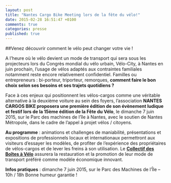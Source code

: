 ```yaml
---
layout: post
title: "Nantes Cargo Bike Meeting lors de la fête du vélo!"
date: 2015-02-28 16:51:47 +0100
comments: true
categories: presse 
published: true
---
```


##Venez découvrir comment le vélo peut changer votre vie !


A l’heure où le vélo devient un mode de transport qui sera sous les projecteurs lors du Congrès mondial du vélo urbain, Vélo-City, à Nantes en juin prochain, l’usage de vélos adaptés aux contraintes familiales notamment reste encore relativement confidentiel. Familles ou entrepreneurs : bi-porteur, triporteur, remorques, **comment faire le bon choix selon ses besoins et ses trajets quotidiens ?**

Face à ces enjeux qui positionnent les vélos-cargos comme une véritable alternative à la deuxième voiture au sein des foyers, l’association **NANTES CARGOS BIKE proposera une première édition de son évènement ludique et festif lors de la 15ème édition de la Fête du Vélo**, le dimanche 7 juin 2015, sur le Parc des machines de l’île à Nantes, avec le soutien de Nantes Métropole, dans le cadre de l’appel à projet vélos / citoyens.

**Au programme** : animations et challenges de maniabilité, présentations et expositions de professionnels locaux et internationaux permettront aux visiteurs d’essayer les modèles, de profiter de l’expérience des propriétaires de vélos-cargos et de lever les freins à son utilisation. Le **[Collectif des Boîtes à Vélo]** assurera la restauration et la promotion de leur mode de transport préféré comme modèle économique innovant.
 
**Infos pratiques** : dimanche 7 juin 2015, sur le Parc des Machines de l’Île – 10h / 18h
Bonne humeur garantie !

[Collectif des Boîtes à Vélo]: https://www.facebook.com/Boitesavelo
 
